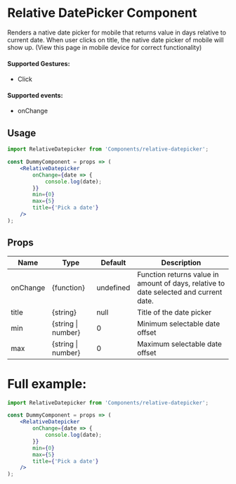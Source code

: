 # Relative DatePicker Component

Renders a native date picker for mobile that returns value in days relative to current date. When user clicks on title, the native date picker of mobile will show up. (View this page in mobile device for correct functionality)

#### Supported Gestures:

-   Click

#### Supported events:

-   onChange

## Usage

```jsx
import RelativeDatepicker from 'Components/relative-datepicker';

const DummyComponent = props => (
    <RelativeDatepicker
        onChange={date => {
            console.log(date);
        }}
        min={0}
        max={5}
        title={'Pick a date'}
    />
);
```

## Props

| Name     | Type               | Default   | Description                                                                           |
| -------- | ------------------ | --------- | ------------------------------------------------------------------------------------- |
| onChange | {function}         | undefined | Function returns value in amount of days, relative to date selected and current date. |
| title    | {string}           | null      | Title of the date picker                                                              |
| min      | {string \| number} | 0         | Minimum selectable date offset                                                        |
| max      | {string \| number} | 0         | Maximum selectable date offset                                                        |

# Full example:

```jsx
import RelativeDatepicker from 'Components/relative-datepicker';

const DummyComponent = props => (
    <RelativeDatepicker
        onChange={date => {
            console.log(date);
        }}
        min={0}
        max={5}
        title={'Pick a date'}
    />
);
```

